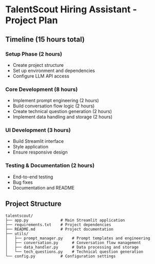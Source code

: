 # TalentScout Hiring Assistant - Project Plan

## Timeline (15 hours total)

### Setup Phase (2 hours)
- Create project structure
- Set up environment and dependencies
- Configure LLM API access

### Core Development (8 hours)
- Implement prompt engineering (2 hours)
- Build conversation flow logic (2 hours)
- Create technical question generation (2 hours)
- Implement data handling and storage (2 hours)

### UI Development (3 hours)
- Build Streamlit interface
- Style application
- Ensure responsive design

### Testing & Documentation (2 hours)
- End-to-end testing
- Bug fixes
- Documentation and README

## Project Structure
```
talentscout/
├── app.py              # Main Streamlit application
├── requirements.txt    # Project dependencies
├── README.md           # Project documentation
├── utils/
│   ├── prompt_manager.py    # Prompt templates and engineering
│   ├── conversation.py      # Conversation flow management
│   ├── data_handler.py      # Data processing and storage
│   └── tech_questions.py    # Technical question generation
└── config.py           # Configuration settings
``` 